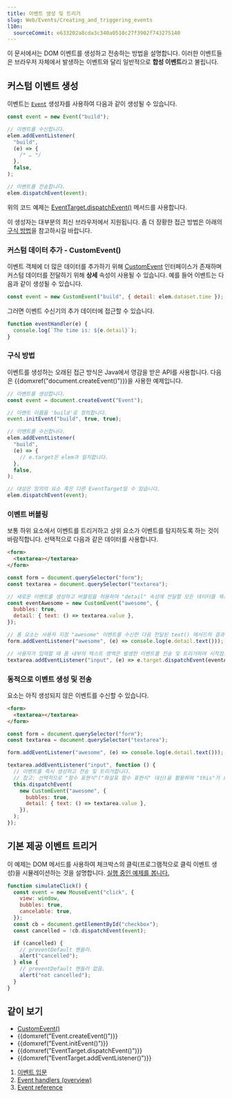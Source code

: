 ```yaml
---
title: 이벤트 생성 및 트리거
slug: Web/Events/Creating_and_triggering_events
l10n:
  sourceCommit: e633202a8cda3c340a0510c27f3902f743275140
---
```


이 문서에서는 DOM 이벤트를 생성하고 전송하는 방법을 설명합니다. 이러한 이벤트들은 브라우저 자체에서 발생하는 이벤트와 달리 일반적으로 **합성 이벤트**라고 불립니다.

## 커스텀 이벤트 생성

이벤트는 [`Event`](/ko/docs/Web/API/Event) 생성자를 사용하여 다음과 같이 생성될 수 있습니다.

```js
const event = new Event("build");

// 이벤트를 수신합니다.
elem.addEventListener(
  "build",
  (e) => {
    /* … */
  },
  false,
);

// 이벤트를 전송합니다.
elem.dispatchEvent(event);
```

위의 코드 예제는 [EventTarget.dispatchEvent()](/ko/docs/Web/API/EventTarget/dispatchEvent) 메서드를 사용합니다.

이 생성자는 대부분의 최신 브라우저에서 지원됩니다. 좀 더 장황한 접근 방법은 아래의 [구식 방법](#구식_방법)을 참고하시길 바랍니다.

### 커스텀 데이터 추가 - CustomEvent()

이벤트 객체에 더 많은 데이터를 추가하기 위해 [CustomEvent](/ko/docs/Web/API/CustomEvent) 인터페이스가 존재하며 커스텀 데이터를 전달하기 위해 **상세** 속성이 사용될 수 있습니다. 예를 들어 이벤트는 다음과 같이 생성될 수 있습니다.

```js
const event = new CustomEvent("build", { detail: elem.dataset.time });
```

그러면 이벤트 수신기의 추가 데이터에 접근할 수 있습니다.

```js
function eventHandler(e) {
  console.log(`The time is: ${e.detail}`);
}
```

### 구식 방법

이벤트를 생성하는 오래된 접근 방식은 Java에서 영감을 받은 API를 사용합니다. 다음은 {{domxref("document.createEvent()")}}을 사용한 예제입니다.

```js
// 이벤트를 생성합니다.
const event = document.createEvent("Event");

// 이벤트 이름을 'build'로 정의합니다.
event.initEvent("build", true, true);

// 이벤트를 수신합니다.
elem.addEventListener(
  "build",
  (e) => {
    // e.target은 elem과 일치합니다.
  },
  false,
);

// 대상은 임의의 요소 혹은 다른 EventTarget일 수 있습니다.
elem.dispatchEvent(event);
```

### 이벤트 버블링

보통 하위 요소에서 이벤트를 트리거하고 상위 요소가 이벤트를 탐지하도록 하는 것이 바람직합니다. 선택적으로 다음과 같은 데이터를 사용합니다.

```html
<form>
  <textarea></textarea>
</form>
```

```js
const form = document.querySelector("form");
const textarea = document.querySelector("textarea");

// 새로운 이벤트를 생성하고 버블링을 허용하며 "detail" 속성에 전달할 모든 데이터를 제공합니다.
const eventAwesome = new CustomEvent("awesome", {
  bubbles: true,
  detail: { text: () => textarea.value },
});

// 폼 요소는 사용자 지정 "awesome" 이벤트를 수신한 다음 전달된 text() 메서드의 결과를 콘솔에 출력합니다.
form.addEventListener("awesome", (e) => console.log(e.detail.text()));

// 사용자가 입력할 때 폼 내부의 텍스트 영역은 발생한 이벤트를 전송 및 트리거하여 시작점으로 사용합니다.
textarea.addEventListener("input", (e) => e.target.dispatchEvent(eventAwesome));
```

### 동적으로 이벤트 생성 및 전송

요소는 아직 생성되지 않은 이벤트를 수신할 수 있습니다.

```html
<form>
  <textarea></textarea>
</form>
```

```js
const form = document.querySelector("form");
const textarea = document.querySelector("textarea");

form.addEventListener("awesome", (e) => console.log(e.detail.text()));

textarea.addEventListener("input", function () {
  // 이벤트를 즉시 생성하고 전송 및 트리거합니다.
  // 참고: 선택적으로 "함수 표현식"("화살표 함수 표현식" 대신)을 활용하여 "this"가 요소를 나타냅니다.
  this.dispatchEvent(
    new CustomEvent("awesome", {
      bubbles: true,
      detail: { text: () => textarea.value },
    }),
  );
});
```

## 기본 제공 이벤트 트리거

이 예제는 DOM 메서드를 사용하여 체크박스의 클릭(프로그램적으로 클릭 이벤트 생성)을 시뮬레이션하는 것을 설명합니다. [실행 중인 예제를 봅니다.](https://mdn.dev/archives/media/samples/domref/dispatchEvent.html)

```js
function simulateClick() {
  const event = new MouseEvent("click", {
    view: window,
    bubbles: true,
    cancelable: true,
  });
  const cb = document.getElementById("checkbox");
  const cancelled = !cb.dispatchEvent(event);

  if (cancelled) {
    // preventDefault 핸들러.
    alert("cancelled");
  } else {
    // preventDefault 핸들러 없음.
    alert("not cancelled");
  }
}
```

## 같이 보기

- [CustomEvent()](/ko/docs/Web/API/CustomEvent/CustomEvent)
- {{domxref("Event.createEvent()")}}
- {{domxref("Event.initEvent()")}}
- {{domxref("EventTarget.dispatchEvent()")}}
- {{domxref("EventTarget.addEventListener()")}}

<section id="Quick_links">
  <ol>
    <li><a href="/ko/docs/Learn/JavaScript/Building_blocks/Events">이벤트 입문</a></li>
    <li><a href="/en-US/docs/Web/Events/Event_handlers">Event handlers (overview)</a></li>
    <li><a href="/en-US/docs/Web/Events">Event reference</a></li>
  </ol>
</section>

